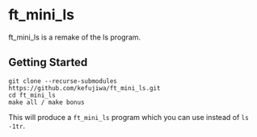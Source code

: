 # ft_mini_ls

ft_mini_ls is a remake of the ls program.

## Getting Started

```
git clone --recurse-submodules https://github.com/kefujiwa/ft_mini_ls.git
cd ft_mini_ls
make all / make bonus
```

This will produce a `ft_mini_ls` program which you can use instead of `ls -1tr`.
